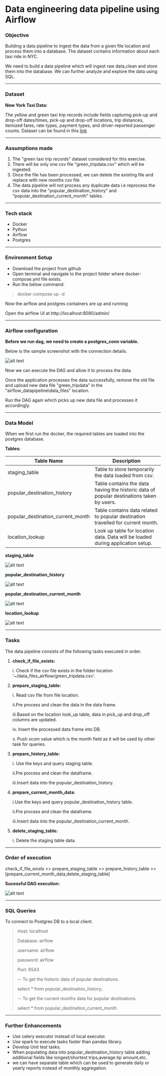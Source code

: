 # Data engineering data pipeline using Airflow

### Objective
Building a data pipeline to ingest the data from a given file location and process them into a database.
The dataset contains information about each taxi ride in NYC.

We need to build a data pipeline which will ingest raw data,clean and
store them into the database.
We can further analyze and explore the data using SQL.

---
### Dataset

**New York Taxi Data:**

The yellow and green taxi trip records include fields capturing pick-up and drop-off dates/times,
pick-up and drop-off locations, trip distances, itemized fares, rate types, payment types, and driver-reported passenger counts.
Dataset can be found in this [link](https://www1.nyc.gov/site/tlc/about/tlc-trip-record-data.page)

---
### Assumptions made

1. The "green taxi trip records" dataset considered for this exercise.
2. There will be only one csv file "green_tripdata.csv" which will be ingested.
3. Once the file has been processed, we can delete the existing file and replace with new months csv file
4. The data pipeline will not process any duplicate data i.e reprocess the csv data into the 
   "popular_destination_history" and "popular_destination_current_month" tables.
   
---

### Tech stack

* Docker
* Python
* Airflow
* Postgres

---
### Environment Setup
- Download the project from github
- Open terminal and navigate to the project folder where docker-compose.yml file exists.
- Run the below command:
>docker-compose up -d
> 
Now the airflow and postgres containers are up and running 

Open the airflow UI at 
http://localhost:8080/admin/

---
### Airflow configuration

**Before we run dag, we need to create a postgres_conn variable.**

Below is the sample screenshot with the connection details.

![alt text](images/postgres_connection_airflow.PNG)

Now we can execute the DAG and allow it to process the data.

Once the application processes the data successfully,
remove the old file and upload new data file 
"green_tripdata" in the "airflow_datapipeline\data_files"
location.

Run the DAG again which picks up new data file and processes it accordingly.

---
### Data Model

When we first run the docker, the required tables are loaded into the 
postgres database.

**Tables:**

|Table Name   | Description  |
|-------------|-----------|
|staging_table|Table to store temporarily the data loaded from csv.|
|popular_destination_history|Table contains the data having the historic data of popular destinations taken by users.
|popular_destination_current_month|Table contains data related to popular destination travelled for current month.
|location_lookup| Look up table for location data. Data will be loaded during application setup.|

**staging_table**

![alt text](images/staging_table.PNG)

**popular_destination_history**

![alt text](images/popular_destination_history_table.PNG)

**popular_destination_current_month**

![alt text](images/popular_destination_current_month_table.PNG)

**location_lookup**

![alt text](images/location_lookup_table.PNG)

---
### Tasks

The data pipeline consists of the following tasks executed in order.

1. **check_if_file_exists:**
   
   i. Check if the csv file exists in the folder location '~/data_files_airflow/green_tripdata.csv'.

2. **prepare_staging_table:**
   
   i. Read csv file from file location.
   
   ii.Pre process and clean the data in the data frame.
   
   iii.Based on the location look_up table, data in pick_up and drop_off columns are updated.
   
   iv. Insert the processed data frame into DB.
   
    v. Push xcom value which is the month field as it will be used by other task for queries. 
3. **prepare_history_table:**
   
   i. Use the keys and query staging table. 
   
   ii.Pre process and clean the dataframe. 
   
   iii.Insert data into the popular_destination_history.
4. **prepare_current_month_data:**

   i.Use the keys and query popular_destination_history table. 

   ii.Pre process and clean the dataframe. 

   iii.Insert data into the popular_destination_current_month.

5. **delete_staging_table:**
   
   i. Delete the staging table data.
---
### Order of execution

check_if_file_exists >> prepare_staging_table >> prepare_history_table >> [prepare_current_month_data,delete_staging_table]

**Sucessful DAG execution:**

![alt text](images/dag_final_diagram.PNG)

---
### SQL Queries

To connect to Postgres DB to a local client.
> Host: localhost
> 
> Database: airflow
> 
> username: airflow
> 
> password: airflow
> 
> Port: 6543
> 
> -- To get the historic data of popular destinations.
> 
> select * from popular_destination_history;
> 
> -- To get the current months data for popular destinations.
> 
> select * from popular_destination_current_month
---
### Further Enhancements
* Use celery executor instead of local executor.
* Use spark to execute tasks faster than pandas library.
* Develop Unit test tasks.  
* When populating data into popular_destination_history table 
  adding additional fields like longest/shortest trips,average tip amount,etc.
* we can have separate table which can be used to generate daily or yearly reports
  instead of monthly aggregation.